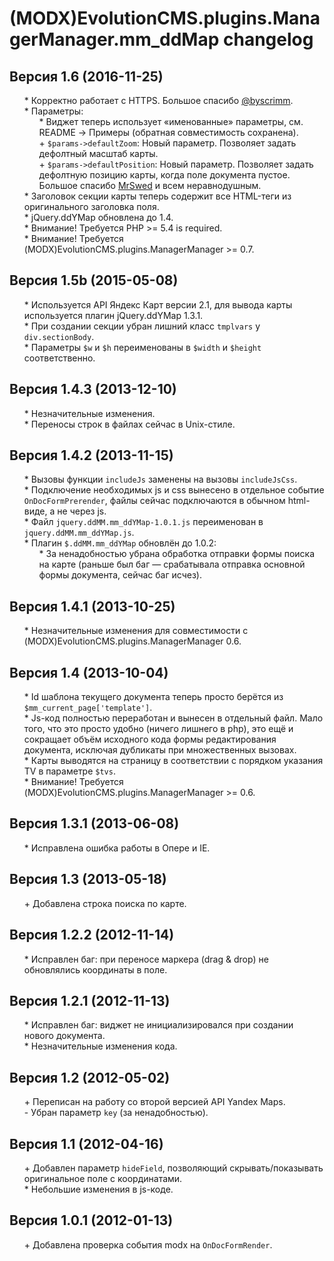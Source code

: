 # (MODX)EvolutionCMS.plugins.ManagerManager.mm_ddMap changelog


## Версия 1.6 (2016-11-25)
* \* Корректно работает с HTTPS. Большое спасибо [@byscrimm](https://github.com/byscrimm).
* \* Параметры:
	* \* Виджет теперь использует «именованные» параметры, см. README → Примеры (обратная совместимость сохранена).
	* \+ `$params->defaultZoom`: Новый параметр. Позволяет задать дефолтный масштаб карты.
	* \+ `$params->defaultPosition`: Новый параметр. Позволяет задать дефолтную позицию карты, когда поле документа пустое. Большое спасибо [MrSwed](https://github.com/MrSwed) и всем неравнодушным.
* \* Заголовок секции карты теперь содержит все HTML-теги из оригинального заголовка поля.
* \* jQuery.ddYMap обновлена до 1.4.
* \* Внимание! Требуется PHP >= 5.4 is required.
* \* Внимание! Требуется (MODX)EvolutionCMS.plugins.ManagerManager >= 0.7.


## Версия 1.5b (2015-05-08)
* \* Используется API Яндекс Карт версии 2.1, для вывода карты используется плагин jQuery.ddYMap 1.3.1.
* \* При создании секции убран лишний класс `tmplvars` у `div.sectionBody`.
* \* Параметры `$w` и `$h` переименованы в `$width` и `$height` соответственно.


## Версия 1.4.3 (2013-12-10)
* \* Незначительные изменения.
* \* Переносы строк в файлах сейчас в Unix-стиле.


## Версия 1.4.2 (2013-11-15)
* \* Вызовы функции `includeJs` заменены на вызовы `includeJsCss`.
* \* Подключение необходимых js и css вынесено в отдельное событие `OnDocFormPrerender`, файлы сейчас подключаются в обычном html-виде, а не через js.
* \* Файл `jquery.ddMM.mm_ddYMap-1.0.1.js` переименован в `jquery.ddMM.mm_ddYMap.js`.
* \* Плагин `$.ddMM.mm_ddYMap` обновлён до 1.0.2:
	* \* За ненадобностью убрана обработка отправки формы поиска на карте (раньше был баг — срабатывала отправка основной формы документа, сейчас баг исчез).


## Версия 1.4.1 (2013-10-25)
* \* Незначительные изменения для совместимости с (MODX)EvolutionCMS.plugins.ManagerManager 0.6.


## Версия 1.4 (2013-10-04)
* \* Id шаблона текущего документа теперь просто берётся из `$mm_current_page['template']`.
* \* Js-код полностью переработан и вынесен в отдельный файл. Мало того, что это просто удобно (ничего лишнего в php), это ещё и сокращает объём исходного кода формы редактирования документа, исключая дубликаты при множественных вызовах.
* \* Карты выводятся на страницу в соответствии с порядком указания TV в параметре `$tvs`.
* \* Внимание! Требуется (MODX)EvolutionCMS.plugins.ManagerManager >= 0.6.


## Версия 1.3.1 (2013-06-08)
* \* Исправлена ошибка работы в Опере и IE.


## Версия 1.3 (2013-05-18)
* \+ Добавлена строка поиска по карте.


## Версия 1.2.2 (2012-11-14)
* \* Исправлен баг: при переносе маркера (drag & drop) не обновлялись координаты в поле.


## Версия 1.2.1 (2012-11-13)
* \* Исправлен баг: виджет не инициализировался при создании нового документа.
* \* Незначительные изменения кода.


## Версия 1.2 (2012-05-02)
* \+ Переписан на работу со второй версией API Yandex Maps.
* \- Убран параметр `key` (за ненадобностью).


## Версия 1.1 (2012-04-16)
* \+ Добавлен параметр `hideField`, позволяющий скрывать/показывать оригинальное поле с координатами.
* \* Небольшие изменения в js-коде.


## Версия 1.0.1 (2012-01-13)
* \+ Добавлена проверка события modx на `OnDocFormRender`.


<link rel="stylesheet" type="text/css" href="https://raw.githack.com/DivanDesign/CSS.ddMarkdown/master/style.min.css" />
<style>ul{list-style:none;}</style>